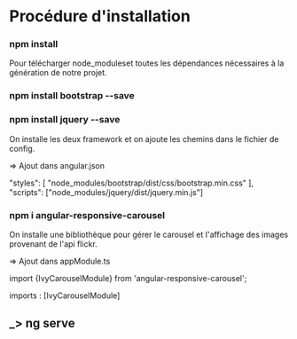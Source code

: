 # Procédure d'installation

### npm install

Pour télécharger node_moduleset toutes les dépendances nécessaires à la génération de notre projet.

### npm install bootstrap --save 

### npm install jquery --save

On installe les deux framework et on ajoute les chemins dans le fichier de config.

=> Ajout dans angular.json

"styles": [
              "node_modules/bootstrap/dist/css/bootstrap.min.css"
            ],
"scripts": ["node_modules/jquery/dist/jquery.min.js"]


### npm i angular-responsive-carousel

On installe une bibliothèque pour gérer le carousel et l'affichage des images provenant de l'api flickr.

=> Ajout dans appModule.ts

import {IvyCarouselModule} from 'angular-responsive-carousel';

imports : [IvyCarouselModule]

## _> ng serve
